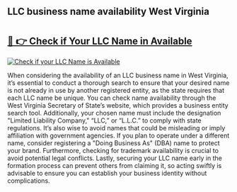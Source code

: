 ## LLC business name availability West Virginia 

# <h2><a href="http://shrsl.com/4unio">🔗 👉 Check if Your LLC Name in Available</a></h2>

[![Check if your LLC Name is Available](https://llcbible.com/name-availability-button.jpg)](http://shrsl.com/4unio)

When considering the availability of an LLC business name in West Virginia, it’s essential to conduct a thorough search to ensure that your desired name is not already in use by another registered entity, as the state requires that each LLC name be unique. You can check name availability through the West Virginia Secretary of State’s website, which provides a business entity search tool. Additionally, your chosen name must include the designation "Limited Liability Company," “LLC,” or “L.L.C.” to comply with state regulations. It’s also wise to avoid names that could be misleading or imply affiliation with government agencies. If you plan to operate under a different name, consider registering a "Doing Business As" (DBA) name to protect your brand. Furthermore, checking for trademark availability is crucial to avoid potential legal conflicts. Lastly, securing your LLC name early in the formation process can prevent others from claiming it, so acting swiftly is advisable to ensure you can establish your business identity without complications.